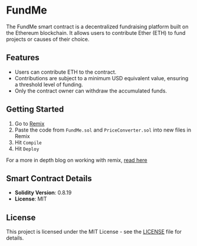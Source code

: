 # FundMe

The FundMe smart contract is a decentralized fundraising platform built on the Ethereum blockchain. It allows users to contribute Ether (ETH) to fund projects or causes of their choice.

## Features

- Users can contribute ETH to the contract.
- Contributions are subject to a minimum USD equivalent value, ensuring a threshold level of funding.
- Only the contract owner can withdraw the accumulated funds.

## Getting Started

1. Go to [Remix](https://remix.ethereum.org/)
2. Paste the code from `FundMe.sol` and `PriceConverter.sol` into new files in Remix
3. Hit `Compile`
4. Hit `Deploy`

For a more in depth blog on working with remix, [read here](https://docs.chain.link/docs/deploy-your-first-contract/)

## Smart Contract Details

- **Solidity Version**: 0.8.19
- **License**: MIT

## License

This project is licensed under the MIT License - see the [LICENSE](LICENSE) file for details.
